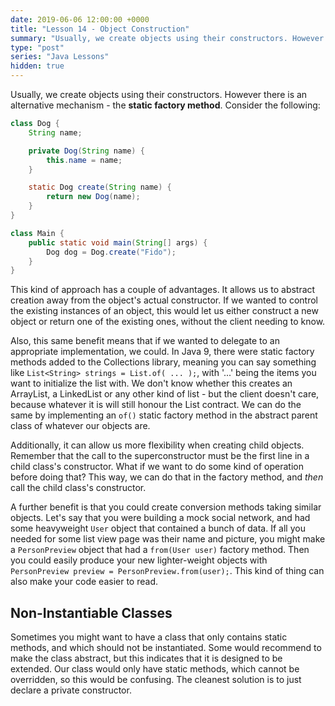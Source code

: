 ```yaml
---
date: 2019-06-06 12:00:00 +0000
title: "Lesson 14 - Object Construction"
summary: "Usually, we create objects using their constructors. However there is an alternative mechanism - the **static factory method**"
type: "post"
series: "Java Lessons"
hidden: true
---
```


Usually, we create objects using their constructors. However there is an alternative mechanism - the **static factory method**. Consider the following:

```java
class Dog {
    String name;

    private Dog(String name) {
        this.name = name;
    }

    static Dog create(String name) {
        return new Dog(name);
    }
}

class Main {
    public static void main(String[] args) {
        Dog dog = Dog.create("Fido");
    }
}
```

This kind of approach has a couple of advantages. It allows us to abstract creation away from the object's actual constructor. If we wanted to control the existing instances of an object, this would let us either construct a new object or return one of the existing ones, without the client needing to know.

Also, this same benefit means that if we wanted to delegate to an appropriate implementation, we could. In Java 9, there were static factory methods added to the Collections library, meaning you can say something like `List<String> strings = List.of( ... );`, with '...' being the items you want to initialize the list with. We don't know whether this creates an ArrayList, a LinkedList or any other kind of list - but the client doesn't care, because whatever it is will still honour the List contract. We can do the same by implementing an `of()` static factory method in the abstract parent class of whatever our objects are.

Additionally, it can allow us more flexibility when creating child objects. Remember that the call to the superconstructor must be the first line in a child class's constructor. What if we want to do some kind of operation before doing that? This way, we can do that in the factory method, and *then* call the child class's constructor.

A further benefit is that you could create conversion methods taking similar objects. Let's say that you were building a mock social network, and had some heavyweight `User` object that contained a bunch of data. If all you needed for some list view page was their name and picture, you might make a `PersonPreview` object that had a `from(User user)` factory method. Then you could easily produce your new lighter-weight objects with `PersonPreview preview = PersonPreview.from(user);`. This kind of thing can also make your code easier to read.

## Non-Instantiable Classes

Sometimes you might want to have a class that only contains static methods, and which should not be instantiated. Some would recommend to make the class abstract, but this indicates that it is designed to be extended. Our class would only have static methods, which cannot be overridden, so this would be confusing. The cleanest solution is to just declare a private constructor.
